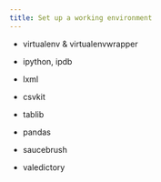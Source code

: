```yaml
---
title: Set up a working environment
---
```


 * virtualenv & virtualenvwrapper
 * ipython, ipdb
 * lxml
 * csvkit
 * tablib
 * pandas

 * saucebrush
 * valedictory


